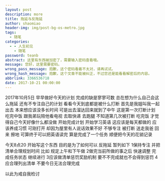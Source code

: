 ```yaml
---
layout: post
description: more
title: 拖延与反拖延
author: shaomiao
header-img: img/post-bg-os-metro.jpg
tags:
  - 随笔
categories:
  - - 人生初见
    - 随笔
password: teanb
abstract: 这里有东西被加密了，需要输入密码查看哦。
message: 您好，这里需要密码。
wrong_pass_message: 抱歉，这个密码看着不太对，请再试试。
wrong_hash_message: 抱歉，这个文章不能被纠正，不过您还是能看看解密后的内容。
abbrlink: 3366536718
date: 2017-10-21 00:00:00
---
```

2017年10月5日
早早做好今天的计划 完成的缺是寥寥可数 总在想为什么自己会这么拖延 还有不专注自己的计划 看看今天到底都是被什么打断 
首先是我姐叫我一起出去 本来想应该没多长时间 可是出去溜达回来就到了中午 这是第一次打断计划
吃完中饭
跟我弟玩陪他看电视 去取快递 去跑腿 不知道第几次被打断
吃完饭 才觉得自己今天好像什么都没做 开始完成计划 开始学习英语 这应该是每天都做的  应该养成习惯 可刚打开 却因为屋里有人说话效果不好 不够专注 被打断
送走我爸 回来 擦地 可算终于可以把英语读完 算是完成了一个任务
顺便把今天的花销记录 

今天8点20 开始写这个东西 目的是为了如何可以 反拖延 暂列如下
1保持专注 并把清单合理规划时间 比如 规定上午和下午做
2做完当前所做的事之后 快速调整 完成任务状态 继续进行
3应该做清单惩罚奖励机制 要不不完成就也不会得到惩罚
4应合理列出清单 不要今日无法合理完成

以此为戒自我检讨
